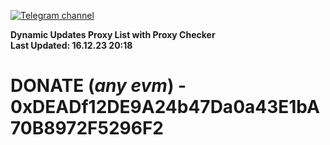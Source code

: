 [![Telegram channel](https://img.shields.io/endpoint?url=https://runkit.io/damiankrawczyk/telegram-badge/branches/master?url=https://t.me/n4z4v0d)](https://t.me/n4z4v0d) 

**Dynamic Updates Proxy List with Proxy Checker**  
**Last Updated: 16.12.23 20:18**

# DONATE (_any evm_) - 0xDEADf12DE9A24b47Da0a43E1bA70B8972F5296F2
